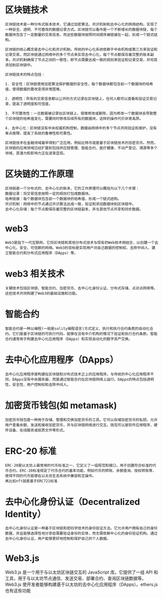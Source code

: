 # 区块链技术

```
区块链技术是一种分布式账本技术，它通过加密算法、共识机制和去中心化的网络结构，实现了一种安全、透明、不可篡改的数据记录方式。区块链可以看作是一个不断增长的数据块链，每个数据块包含了一定数量的交易信息，而这些数据块按照时间顺序被链接在一起，形成一个链式结构。

区块链的核心概念是去中心化和共识机制。传统的中心化系统依赖于中央机构或第三方来验证和记录交易，而区块链通过网络中的多个节点来实现去中心化，每个节点都保存着完整的账本副本。共识机制确保了节点之间的一致性，即节点需要达成一致的规则来验证和记录交易，并将其添加到区块链中。

区块链技术的特点包括：

1. 安全性：区块链使用加密算法保护数据的安全性，每个数据块都包含前一个数据块的哈希值，使得数据的篡改变得非常困难。

2. 透明性：所有的交易信息都以公开的方式记录在区块链上，任何人都可以查看和验证交易记录，提高了透明度和可信度。

3. 不可篡改性：一旦数据被记录在区块链上，很难修改或删除，因为修改一个数据块会导致整个区块链的哈希值变化，需要同时修改后续所有的数据块，这样的操作代价非常高昂。

4. 去中心化：区块链没有中央权威机构控制，数据由网络中的多个节点共同验证和维护，没有单点故障，提高了系统的鲁棒性和可靠性。

区块链技术在金融领域最早得到广泛应用，例如比特币就是基于区块链技术的加密货币。然而，区块链的应用领域已经扩展到包括供应链管理、智能合约、医疗健康、不动产登记、溯源等多个领域，其潜力和影响力正在逐渐显现。
```

# 区块链的工作原理

```
区块链是一个分布式的、去中心化的账本，它的工作原理可以概括为以下几个步骤：
数据记录：将交易信息按照一定的规则打包成数据块。
哈希链接：每个数据块包含前一个数据块的哈希值，形成一个链式结构。
共识机制：网络中的节点通过共识算法达成一致，验证和添加数据块到区块链中。
去中心化存储：每个节点都保存着完整的区块链副本，并与其他节点共享和同步数据。
```

# web3

```
Web3是指下一代互联网，它将区块链和其他分布式技术与现有的Web技术相结合，以创建一个去中心化、安全、可信赖的网络。Web3的目标是实现用户对自己数据的控制权、去除中间人、建立智能合约和分布式应用程序（DApps）等。
```

# web3 相关技术

```
关键技术包括区块链、智能合约、加密货币、去中心化身份认证、分布式存储、点对点网络等。这些技术共同构建了Web3的基础设施和功能。
```

# 智能合约

```
智能合约是一种以编程(一般是solity编程语言)方式定义、执行和执行合约条款的自动化合约。它们是基于区块链的可执行代码，能够在没有中介机构的情况下验证和执行合约条款。智能合约通常用于构建去中心化应用程序（DApps）和实现自动化的数字资产交换。
```

# 去中心化应用程序（DApps）

```
去中心化应用程序是构建在区块链和分布式技术之上的应用程序。与传统的中心化应用程序不同，DApps没有中央服务器，而是通过智能合约在区块链网络上运行。DApps的特点包括透明性、安全性、用户控制权和去除中间人。
```

# 加密货币钱包(如 metamask)

```
加密货币钱包是一种用于存储、管理和交换加密货币的工具。它可以存储加密货币的私钥，允许用户查看余额、发送和接收加密货币，并与区块链网络进行交互。钱包可以是软件应用程序、硬件设备、在线服务或纸质文件等形式。
```

# ERC-20 标准

```
ERC-20是以太坊上最常用的代币标准之一，它定义了一组规范和接口，用于创建符合标准的代币合约。ERC-20标准规定了代币合约的基本功能，例如代币的转账、余额查询、授权转账等，使得不同的代币能够在以太坊生态系统中兼容和互操作。
再比如nft就是基于ERC721标准
```

# 去中心化身份认证（Decentralized Identity）

```
去中心化身份认证是一种基于区块链和密码学技术的身份验证方法。它允许用户拥有自己的身份数据，并且能够选择性地分享给需要验证身份的实体，而无需依赖中心化的身份验证机构。通过去中心化身份认证，用户能够更好地控制和保护自己的个人数据。
```

# Web3.js

Web3.js 是一个用于与以太坊区块链交互的 JavaScript 库。它提供了一组 API 和工具，用于与以太坊节点通信、发送交易、部署合约、查询区块链数据等。Web3.js 使开发者能够构建基于以太坊的去中心化应用程序（DApps）。ethers.js 也有这些功能
